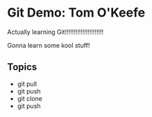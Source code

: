# Git Demo: Tom O'Keefe

Actually learning Git!!!!!!!!!!!!!!!!!!!!!!

Gonna learn some kool stuff!

## Topics
- git pull
- git push
- git clone
- git push